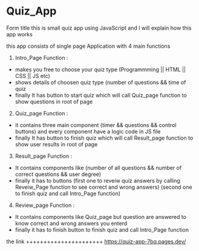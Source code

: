 # Quiz_App

Form title this is small quiz app using JavaScript and I will explain how this app works

this app consists of single page Application with 4 main functions

1) Intro_Page Function :
- makes you free to choose your quiz type (Programmming || HTML || CSS || JS etc)
- shows details of choosen quiz type (number of questions && time of quiz
- finally It has button to start quiz which will call Quiz_page function to show questions in root of page

2) Quiz_page Function :
- it contains three main component (timer && questions && control buttons) and every component 
  have a logic code in JS file
- finally It has button to finish quiz which will call Result_page function to show user results in root of page

3) Result_page Function :
- It contains components like (number of all questions && number of correct questions && user degree)
- finally it has to buttons 
  (first one to reveiw quiz answers by calling Reveiw_Page function to see correct and wrong answers)
  (second one to finish quiz and call Intro_Page function)
  
4) Review_page Function :
- It contains components like Quiz_page but question are answered to know correct and wrong answers you enterd
- finally it has to finish button to finish quiz and call Intro_Page function

the link ++++++++++++++++++++++
https://quiz-app-7bq.pages.dev/
